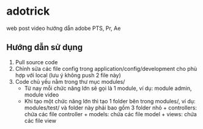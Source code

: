 # adotrick
web post video hướng dẫn adobe PTS, Pr, Ae

## Hướng dẫn sử dụng
1. Pull source code
2. Chỉnh sửa các file config trong application/config/development cho phù hợp với local (lưu ý không push 2 file này)
3. Code chủ yếu nằm trong thư mục modules/
   - Từ nay mỗi chức năng lớn sẽ gọi là 1 module, ví dụ: module admin, module video
   - Khi tạo một chức năng lớn thì tạo 1 folder bên trong modules/, ví dụ: modules/test/ và folder này phải bao gồm 3 folder nhỏ
	     + controllers: chứa các file controller 
	     + models: chứa các file model
	     + views: chứa các file view
	 
